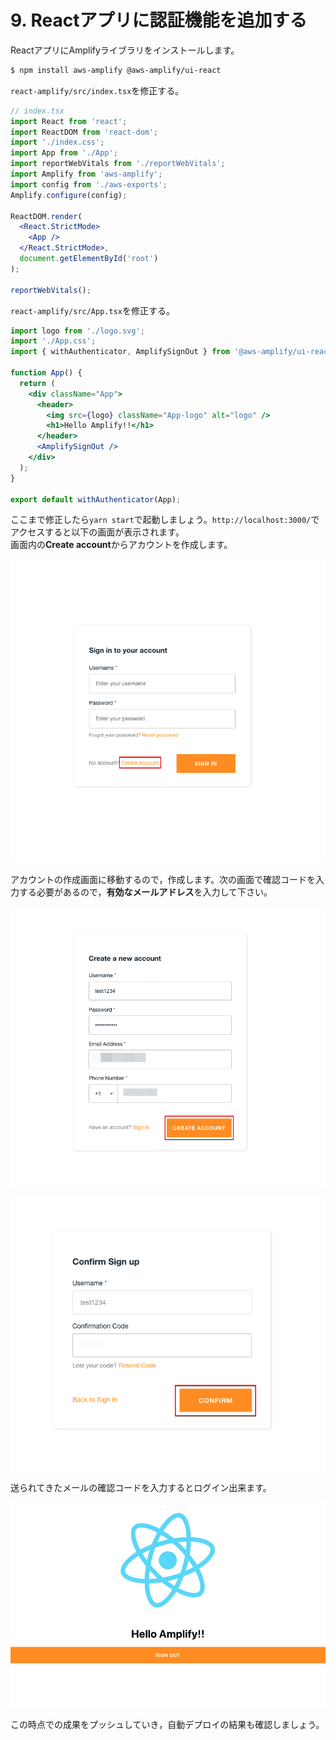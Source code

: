# 9. Reactアプリに認証機能を追加する

ReactアプリにAmplifyライブラリをインストールします。

```sh
$ npm install aws-amplify @aws-amplify/ui-react
```

`react-amplify/src/index.tsx`を修正する。

```jsx
// index.tsx
import React from 'react';
import ReactDOM from 'react-dom';
import './index.css';
import App from './App';
import reportWebVitals from './reportWebVitals';
import Amplify from 'aws-amplify';
import config from './aws-exports';
Amplify.configure(config);

ReactDOM.render(
  <React.StrictMode>
    <App />
  </React.StrictMode>,
  document.getElementById('root')
);

reportWebVitals();
```

`react-amplify/src/App.tsx`を修正する。

```jsx
import logo from './logo.svg';
import './App.css';
import { withAuthenticator, AmplifySignOut } from '@aws-amplify/ui-react'

function App() {
  return (
    <div className="App">
      <header>
        <img src={logo} className="App-logo" alt="logo" />
        <h1>Hello Amplify!!</h1>
      </header>
      <AmplifySignOut />
    </div>
  );
}

export default withAuthenticator(App);
```

ここまで修正したら`yarn start`で起動しましょう。`http://localhost:3000/`でアクセスすると以下の画面が表示されます。<br>画面内の**Create account**からアカウントを作成します。

![](./img/2021-05-06-06-37-41.png)

アカウントの作成画面に移動するので，作成します。次の画面で確認コードを入力する必要があるので，**有効なメールアドレス**を入力して下さい。

![](./img/2021-05-06-06-43-41.png)

![](./img/2021-05-06-06-46-07.png)

送られてきたメールの確認コードを入力するとログイン出来ます。

![](./img/2021-05-06-06-47-32.png)

この時点での成果をプッシュしていき，自動デプロイの結果も確認しましょう。
